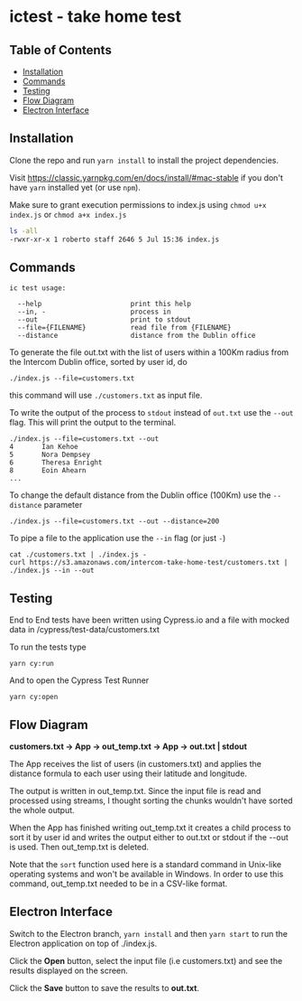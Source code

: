 # ictest - take home test

## Table of Contents

- [Installation](#installation)
- [Commands](#commands)
- [Testing](#testing)
- [Flow Diagram](#flow-diagram)
- [Electron Interface](#electron)

## Installation

Clone the repo and run `yarn install` to install the project dependencies.

Visit https://classic.yarnpkg.com/en/docs/install/#mac-stable if you don't have `yarn` installed yet (or use `npm`).

Make sure to grant execution permissions to index.js using `chmod u+x index.js` or `chmod a+x index.js`

```zsh
ls -all
-rwxr-xr-x 1 roberto staff 2646 5 Jul 15:36 index.js
```

## Commands

```
ic test usage:

  --help                      print this help
  --in, -                     process in
  --out                       print to stdout
  --file={FILENAME}           read file from {FILENAME}
  --distance                  distance from the Dublin office
```

To generate the file out.txt with the list of users within a 100Km radius from the Intercom Dublin office, sorted by user id, do

```
./index.js --file=customers.txt
```

this command will use `./customers.txt` as input file.

To write the output of the process to `stdout` instead of `out.txt` use the `--out` flag. This will print the output to the terminal.

```
./index.js --file=customers.txt --out
4       Ian Kehoe
5       Nora Dempsey
6       Theresa Enright
8       Eoin Ahearn
...
```

To change the default distance from the Dublin office (100Km) use the `--distance` parameter

```
./index.js --file=customers.txt --out --distance=200
```

To pipe a file to the application use the `--in` flag (or just `-`)

```
cat ./customers.txt | ./index.js -
curl https://s3.amazonaws.com/intercom-take-home-test/customers.txt | ./index.js --in --out
```

## Testing

End to End tests have been written using Cypress.io and a file with mocked data in /cypress/test-data/customers.txt

To run the tests type

```
yarn cy:run
```

And to open the Cypress Test Runner

```
yarn cy:open
```

## Flow Diagram

**customers.txt -> App -> out_temp.txt -> App -> out.txt | stdout**

The App receives the list of users (in customers.txt) and applies the distance formula to each user using their latitude and longitude.

The output is written in out_temp.txt. Since the input file is read and processed using streams, I thought sorting the chunks wouldn't have sorted the whole output.

When the App has finished writing out_temp.txt it creates a child process to sort it by user id and writes the output either to out.txt or stdout if the --out is used. Then out_temp.txt is deleted.

Note that the `sort` function used here is a standard command in Unix-like operating systems and won't be available in Windows. In order to use this command, out_temp.txt needed to be in a CSV-like format.

## Electron Interface

Switch to the Electron branch, `yarn install` and then `yarn start` to run the Electron application on top of ./index.js.

Click the **Open** button, select the input file (i.e customers.txt) and see the results displayed on the screen.

Click the **Save** button to save the results to **out.txt**.
